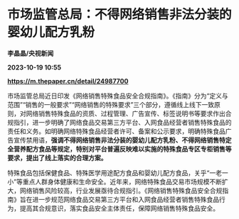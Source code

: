 # 市场监管总局：不得网络销售非法分装的婴幼儿配方乳粉
**李晶晶/央视新闻**

**2023-10-19 10:55**

**https://m.thepaper.cn/detail/24987700**

市场监管总局近日印发《网络销售特殊食品安全合规指南》。《指南》分为“定义与范围”“销售的一般要求”“网络销售的特殊要求”三个部分，遵循线上线下一致原则，对网络销售特殊食品的资质、过程管理、广告宣传、标签说明书等要求作出合规指引，进一步明确了网络食品交易第三方平台、入网食品经营者销售特殊食品的责任和义务。如明确网络特殊食品经营者许可、备案和公示要求，明确特殊食品广告宣传禁用语，**强调不得网络销售非法分装的婴幼儿配方乳粉、不得网络销售特定全营养配方食品等规定，特别对平台普遍反映难以实施的特殊食品专区专柜销售等要求，提出了线上落实的合理方案。**

特殊食品包括保健食品、特殊医学用途配方食品和婴幼儿配方食品，关乎“一老一小”等重点人群身体健康和生命安全。近年来，网络特殊食品交易市场规模不断扩大，网络销售风险较高，行业发展亟待合规指引。《网络销售特殊食品安全合规指南》旨在进一步规范网络食品交易第三方平台和入网食品经营者销售特殊食品行为，提高其合规意识，落实食品安全主体责任，保障网络销售特殊食品安全。